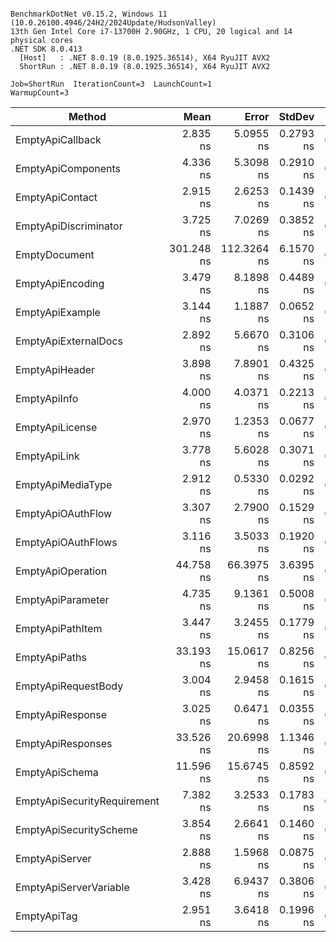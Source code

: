 ```

BenchmarkDotNet v0.15.2, Windows 11 (10.0.26100.4946/24H2/2024Update/HudsonValley)
13th Gen Intel Core i7-13700H 2.90GHz, 1 CPU, 20 logical and 14 physical cores
.NET SDK 8.0.413
  [Host]   : .NET 8.0.19 (8.0.1925.36514), X64 RyuJIT AVX2
  ShortRun : .NET 8.0.19 (8.0.1925.36514), X64 RyuJIT AVX2

Job=ShortRun  IterationCount=3  LaunchCount=1  
WarmupCount=3  

```
| Method                      | Mean       | Error       | StdDev    | Gen0   | Allocated |
|---------------------------- |-----------:|------------:|----------:|-------:|----------:|
| EmptyApiCallback            |   2.835 ns |   5.0955 ns | 0.2793 ns | 0.0025 |      32 B |
| EmptyApiComponents          |   4.336 ns |   5.3098 ns | 0.2910 ns | 0.0083 |     104 B |
| EmptyApiContact             |   2.915 ns |   2.6253 ns | 0.1439 ns | 0.0038 |      48 B |
| EmptyApiDiscriminator       |   3.725 ns |   7.0269 ns | 0.3852 ns | 0.0032 |      40 B |
| EmptyDocument               | 301.248 ns | 112.3264 ns | 6.1570 ns | 0.0901 |    1136 B |
| EmptyApiEncoding            |   3.479 ns |   8.1898 ns | 0.4489 ns | 0.0045 |      56 B |
| EmptyApiExample             |   3.144 ns |   1.1887 ns | 0.0652 ns | 0.0045 |      56 B |
| EmptyApiExternalDocs        |   2.892 ns |   5.6670 ns | 0.3106 ns | 0.0032 |      40 B |
| EmptyApiHeader              |   3.898 ns |   7.8901 ns | 0.4325 ns | 0.0064 |      80 B |
| EmptyApiInfo                |   4.000 ns |   4.0371 ns | 0.2213 ns | 0.0064 |      80 B |
| EmptyApiLicense             |   2.970 ns |   1.2353 ns | 0.0677 ns | 0.0038 |      48 B |
| EmptyApiLink                |   3.778 ns |   5.6028 ns | 0.3071 ns | 0.0057 |      72 B |
| EmptyApiMediaType           |   2.912 ns |   0.5330 ns | 0.0292 ns | 0.0045 |      56 B |
| EmptyApiOAuthFlow           |   3.307 ns |   2.7900 ns | 0.1529 ns | 0.0045 |      56 B |
| EmptyApiOAuthFlows          |   3.116 ns |   3.5033 ns | 0.1920 ns | 0.0045 |      56 B |
| EmptyApiOperation           |  44.758 ns |  66.3975 ns | 3.6395 ns | 0.0299 |     376 B |
| EmptyApiParameter           |   4.735 ns |   9.1361 ns | 0.5008 ns | 0.0077 |      96 B |
| EmptyApiPathItem            |   3.447 ns |   3.2455 ns | 0.1779 ns | 0.0051 |      64 B |
| EmptyApiPaths               |  33.193 ns |  15.0617 ns | 0.8256 ns | 0.0197 |     248 B |
| EmptyApiRequestBody         |   3.004 ns |   2.9458 ns | 0.1615 ns | 0.0038 |      48 B |
| EmptyApiResponse            |   3.025 ns |   0.6471 ns | 0.0355 ns | 0.0045 |      56 B |
| EmptyApiResponses           |  33.526 ns |  20.6998 ns | 1.1346 ns | 0.0197 |     248 B |
| EmptyApiSchema              |  11.596 ns |  15.6745 ns | 0.8592 ns | 0.0325 |     408 B |
| EmptyApiSecurityRequirement |   7.382 ns |   3.2533 ns | 0.1783 ns | 0.0083 |     104 B |
| EmptyApiSecurityScheme      |   3.854 ns |   2.6641 ns | 0.1460 ns | 0.0070 |      88 B |
| EmptyApiServer              |   2.888 ns |   1.5968 ns | 0.0875 ns | 0.0038 |      48 B |
| EmptyApiServerVariable      |   3.428 ns |   6.9437 ns | 0.3806 ns | 0.0038 |      48 B |
| EmptyApiTag                 |   2.951 ns |   3.6418 ns | 0.1996 ns | 0.0038 |      48 B |
